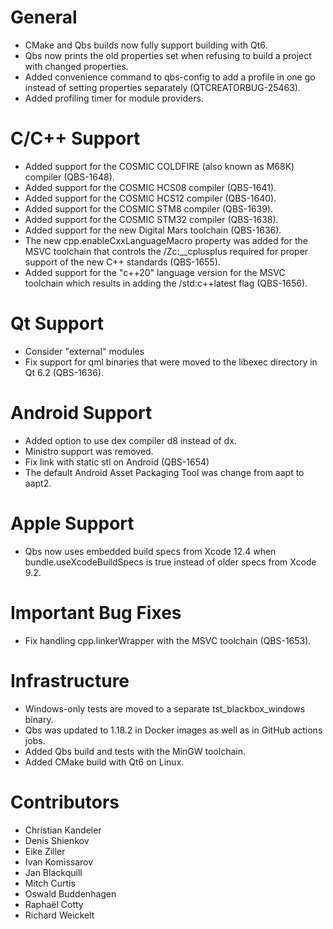 # General

* CMake and Qbs builds now fully support building with Qt6.
* Qbs now prints the old properties set when refusing to build a project with
  changed properties.
* Added convenience command to qbs-config to add a profile in one go instead of
  setting properties separately (QTCREATORBUG-25463).
* Added profiling timer for module providers.

# C/C++ Support

* Added support for the COSMIC COLDFIRE (also known as M68K) compiler (QBS-1648).
* Added support for the COSMIC HCS08 compiler (QBS-1641).
* Added support for the COSMIC HCS12 compiler (QBS-1640).
* Added support for the COSMIC STM8 compiler (QBS-1639).
* Added support for the COSMIC STM32 compiler (QBS-1638).
* Added support for the new Digital Mars toolchain (QBS-1636).
* The new cpp.enableCxxLanguageMacro property was added for the MSVC toolchain
  that controls the /Zc:__cplusplus required for proper support of the new
  C++ standards (QBS-1655).
* Added support for the "c++20" language version for the MSVC toolchain
  which results in adding the /std:c++latest flag (QBS-1656).

# Qt Support

* Consider "external" modules
* Fix support for qml binaries that were moved to the libexec directory in Qt 6.2 (QBS-1636).

# Android Support

* Added option to use dex compiler d8 instead of dx.
* Ministro support was removed.
* Fix link with static stl on Android (QBS-1654)
* The default Android Asset Packaging Tool was change from aapt to aapt2.

# Apple Support

* Qbs now uses embedded build specs from Xcode 12.4 when bundle.useXcodeBuildSpecs is true
  instead of older specs from Xcode 9.2.

# Important Bug Fixes

* Fix handling cpp.linkerWrapper with the MSVC toolchain (QBS-1653).

# Infrastructure

* Windows-only tests are moved to a separate tst_blackbox_windows binary.
* Qbs was updated to 1.18.2 in Docker images as well as in GitHub actions jobs.
* Added Qbs build and tests with the MinGW toolchain.
* Added CMake build with Qt6 on Linux.

# Contributors

* Christian Kandeler
* Denis Shienkov
* Eike Ziller
* Ivan Komissarov
* Jan Blackquill
* Mitch Curtis
* Oswald Buddenhagen
* Raphaël Cotty
* Richard Weickelt
